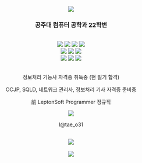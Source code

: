 <div align=center>
	<img src="https://capsule-render.vercel.app/api?type=waving&color=gradient&height=220&section=header&text=Taehyun's%20Github!&fontSize=80&animation=fadeIn" />
</div>
<div align = "center"> 
	<h3> 공주대 컴퓨터 공학과 22학번 </h3> 
</div>
<br>
<div align="center">
	<img src="https://img.shields.io/badge/Java-007396?style=flat&logo=Conda-Forge&logoColor=white" />
	<img src="https://img.shields.io/badge/HTML5-E34F26?style=flat&logo=HTML5&logoColor=white" />
	<img src="https://img.shields.io/badge/JavaScript-F7DF1E?style=flat&logo=JavaScript&logoColor=white" />
	<img src="https://img.shields.io/badge/jQuery-0769AD?style=flat&logo=jQuery&logoColor=white" />
	<br>
	<img src="https://img.shields.io/badge/Spring-6DB33F?style=flat&logo=Spring&logoColor=white" />
	<img src="https://img.shields.io/badge/Selenium-43B02A?style=flat&logo=Selenium&logoColor=white" />
	<img src="https://img.shields.io/badge/Mybatis-000000?style=flat&logo=Fluentd&logoColor=white" />
	<br>
	<img src="https://img.shields.io/badge/MySQL-4479A1?style=flat&logo=MySQL&logoColor=white" />
	<img src="https://img.shields.io/badge/MariaDB-003545?style=flat&logo=MariaDB&logoColor=white" />
	<img src="https://img.shields.io/badge/Linux-FCC624?style=flat&logo=Linux&logoColor=white" />
</div>
<br>
<div align = "center">
	<p>정보처리 기능사 자격증 취득중 (현 필기 합격)</p>
	<p>OCJP, SQLD, 네트워크 관리사, 정보처리 기사 자격증 준비중</p>
	<p>前 LeptonSoft Programmer 정규직</p>
	<img src="https://img.shields.io/badge/Instagram-181717?style=flat&logo=Instagram&logoColor=pink" /><p>I@tae_o31</p>
</div>
<br>
<div align=center>
	<img src="https://github-readme-stats.vercel.app/api/top-langs/?username=Taehyun06-Dev&layout=compact"><br><br>
	<img src="https://github-readme-stats.vercel.app/api?username=Taehyun06-Dev&show_icons=true">
</div>
<br>


